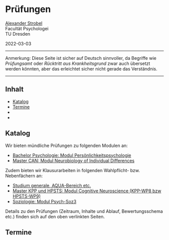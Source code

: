 # Prüfungen

[Alexander Strobel](mailto:alexander.strobel@tu-dresden.de)<br>
Facultät Psychologei<br>
TU Dresden

2022-03-03

---

Anmerkung: Diese Seite ist sicher auf Deutsch sinnvoller, da Begriffe wie *Prüfungsamt* oder *Rücktritt aus Krankheitsgrund* zwar auch übersetzt werden könnten, aber das erleichtet sicher nicht gerade das Verständnis.

---

## Inhalt

- [Katalog](#katalog)
- [Termine](#termine)
- []()
- []()

## Katalog

Wir bieten mündliche Prüfungen zu folgenden Modulen an:

- [Bachelor Psychologie: Modul Persönlichkeitspsychologie](https://tu-dresden.de/mn/psychologie/ifap/differentielle-psychologie/studium/pruefungen/modul-pp)
- [Master CAN: Modul Neurobiology of Individual Differences](https://tu-dresden.de/mn/psychologie/ifap/differentielle-psychologie/studium/pruefungen/modul-can4)

Zudem bieten wir Klausurarbeiten in folgenden Wahlpflicht- bzw. Nebenfächern an:

- [Studium generale, AQUA-Bereich etc.](https://tu-dresden.de/mn/psychologie/ifap/differentielle-psychologie/studium/pruefungen/klausuren-pp-i-ii)
- [Master KPP und HPSTS: Modul Cognitive Neuroscience (KPP-WP8 bzw HPSTS-WP9)](https://tu-dresden.de/mn/psychologie/ifap/differentielle-psychologie/studium/pruefungen/copy_of_modul-can4)
- [Soziologie: Modul Psych-Soz3](https://tu-dresden.de/mn/psychologie/ifap/differentielle-psychologie/studium/pruefungen/modul-psych-soz3)

Details zu den Prüfungen (Zeitraum, Inhalte und Ablauf, Bewertungsschema etc.) finden sich auf den oben verlinkten Seiten.


## Termine
